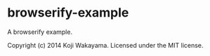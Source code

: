 # browserify-example 

A browserify example.

Copyright (c) 2014 Koji Wakayama. Licensed under the MIT license.
